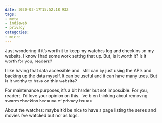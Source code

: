 ```yaml
---
date: 2020-02-17T15:52:18.93Z
tags:
- meta
- indieweb
- privacy
categories:
- micro
---
```


Just wondering if it’s worth it to keep my watches log and checkins on my website. I know I had some work setting that up. But, is it worth it? Is it worth for you, readers?

I like having that data accessible and I still can by just using the APIs and backing up the data myself. It can be useful and it can have many uses. But is it worthy to have on this website?

For maintenance purposes, it’s a bit harder but not impossible. For you, readers. I’d love your opinion on this. I’ve b en thinking about removing swarm checkins because of privacy issues.

About the watches: maybe it’d be nice to have a page listing the series and movies I’ve watched but not as logs.
